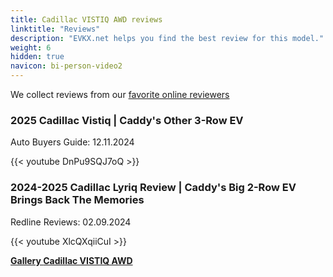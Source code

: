 ```yaml
---
title: Cadillac VISTIQ AWD reviews
linktitle: "Reviews"
description: "EVKX.net helps you find the best review for this model."
weight: 6
hidden: true
navicon: bi-person-video2
---
```

We collect reviews from our [favorite online reviewers](../../../../../guides/evreviewers/)

<div class="container text-center shadow p-2 pe-4 mb-5 bg-body-tertiary rounded border">
<h3>2025 Cadillac Vistiq | Caddy's Other 3-Row EV</h3>
<p>Auto Buyers Guide: 12.11.2024</p>

{{< youtube DnPu9SQJ7oQ >}}

</div>
<div class="container text-center shadow p-2 pe-4 mb-5 bg-body-tertiary rounded border">
<h3>2024-2025 Cadillac Lyriq Review | Caddy's Big 2-Row EV Brings Back The Memories</h3>
<p>Redline Reviews: 02.09.2024</p>

{{< youtube XlcQXqiiCuI >}}

</div>
<div class="mt-3 mb-3">
<a href="../gallery/" class="text-decoration-none text-black">
<strong><i class="bi-arrow-left"></i>Gallery  </strong>
</a>
<a href="../" class="text-decoration-none text-black float-end">
<strong>Cadillac VISTIQ AWD <i class="bi-arrow-right"></i></strong>
</a>
</div>
